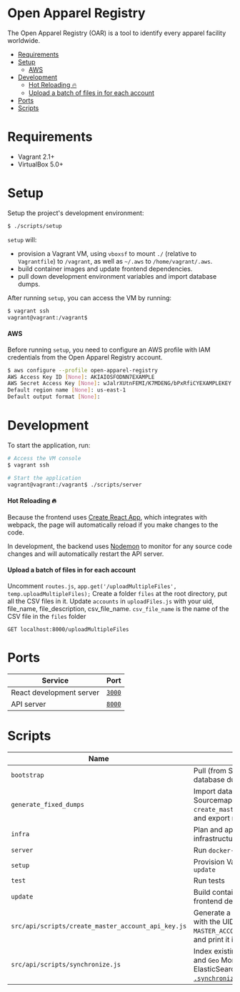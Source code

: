 # Open Apparel Registry

The Open Apparel Registry (OAR) is a tool to identify every apparel facility worldwide.

* [Requirements](#requirements)
* [Setup](#setup)
  * [AWS](#aws)
* [Development](#development)
  * [Hot Reloading 🔥](#hot-reloading-)
  * [Upload a batch of files in for each account](#upload-a-batch-of-files-in-for-each-account)
* [Ports](#ports)
* [Scripts](#scripts)

# Requirements
- Vagrant 2.1+
- VirtualBox 5.0+

# Setup

Setup the project's development environment:

```bash
$ ./scripts/setup
```

`setup` will:

* provision a Vagrant VM, using `vboxsf` to mount `./` (relative to `Vagrantfile`) to `/vagrant`, as well as `~/.aws` to `/home/vagrant/.aws`.
* build container images and update frontend dependencies.
* pull down development environment variables and import database dumps.


After running `setup`, you can access the VM by running:

```bash
$ vagrant ssh
vagrant@vagrant:/vagrant$
```

#### AWS

Before running `setup`, you need to configure an AWS profile with IAM credentials from the Open Apparel Registry account.

```bash
$ aws configure --profile open-apparel-registry
AWS Access Key ID [None]: AKIAIOSFODNN7EXAMPLE
AWS Secret Access Key [None]: wJalrXUtnFEMI/K7MDENG/bPxRfiCYEXAMPLEKEY
Default region name [None]: us-east-1
Default output format [None]:
```

# Development

To start the application, run:

```bash
# Access the VM console
$ vagrant ssh

# Start the application
vagrant@vagrant:/vagrant$ ./scripts/server
```

#### Hot Reloading 🔥

Because the frontend uses [Create React App](https://github.com/facebook/create-react-app/), which integrates with webpack, the page will automatically reload if you make changes to the code. 

In development, the backend uses [Nodemon](https://nodemon.io) to monitor for any source code changes and will automatically restart the API server.

#### Upload a batch of files in for each account

Uncomment `routes.js`, `app.get('/uploadMultipleFiles', temp.uploadMultipleFiles);`
Create a folder `files` at the root directory, put all the CSV files in it.
Update `accounts` in `uploadFiles.js` with your uid, file_name, file_description, csv_file_name.
`csv_file_name` is the name of the CSV file in the `files` folder

```
GET localhost:8000/uploadMultipleFiles
```

# Ports

| Service                          | Port                            |
| -------------------------------- | ------------------------------- |
| React development server         | [`3000`](http://localhost:3000) |
| API server         			   | [`8000`](http://localhost:8000) |

# Scripts

| Name                   | Description                                                                  |
| ---------------------- | ---------------------------------------------------------------------------- |
| `bootstrap`            | Pull (from S3) `.env` files and import database dumps 		                    |
| `generate_fixed_dumps` | Import database dumps from Sourcemap, run `create_master_account_api_key.js`, and export new database dumps |
| `infra`      	         | Plan and apply remote infrastructure changes 			                    |
| `server`               | Run `docker-compose.yml` services                                            |
| `setup`                | Provision Vagrant VM and run `update`                                        |
| `test`                 | Run tests                                                                   |
| `update`               | Build container images and update frontend dependencies                      |
| `src/api/scripts/create_master_account_api_key.js` | Generate a new API key associated with the UID defined by `MASTER_ACCOUNT` (in `.env.backend`) and print it in the console |
| `src/api/scripts/synchronize.js` | Index existing `Factory`, `Address`, and `Geo` MongoDB collections for ElasticSearch ([with `.synchronize()`](https://github.com/mongoosastic/mongoosastic#indexing-an-existing-collection)) |
